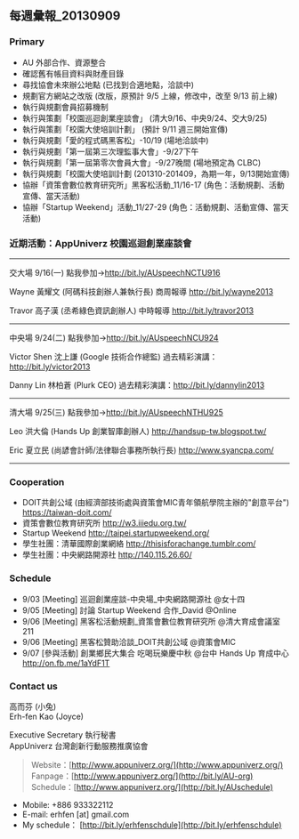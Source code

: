 ## 每週彙報_20130909

### Primary
* AU 外部合作、資源整合
* 確認舊有帳目資料與財產目錄
* 尋找協會未來辦公地點 (已找到合適地點，洽談中)
* 規劃官方網站之改版 (改版，原預計 9/5 上線，修改中，改至 9/13 前上線) 
* 執行與規劃會員招募機制
* 執行與策劃「校園巡迴創業座談會」 (清大9/16、中央9/24、交大9/25)
* 執行與策劃「校園大使培訓計劃」 (預計 9/11 週三開始宣傳)
* 執行與規劃「愛的程式碼黑客松」-10/19 (場地洽談中)
* 執行與規劃「第一屆第三次理監事大會」-9/27下午 
* 執行與規劃「第一屆第零次會員大會」-9/27晚間 (場地預定為 CLBC)
* 執行與規劃「校園大使培訓計劃 (201310-201409，為期一年，9/13開始宣傳)
* 協辦「資策會數位教育研究所」黑客松活動_11/16-17 (角色：活動規劃、活動宣傳、當天活動)
* 協辦「Startup Weekend」活動_11/27-29 (角色：活動規劃、活動宣傳、當天活動)


### 近期活動：AppUniverz 校園巡迴創業座談會
----------------------------
交大場 9/16(一)
點我參加→http://bit.ly/AUspeechNCTU916

Wayne 黃耀文 (阿碼科技創辦人兼執行長)
商周報導 http://bit.ly/wayne2013

Travor 高子漢 (丞希綠色資訊創辦人)
中時報導 http://bit.ly/travor2013

----------------------------
中央場 9/24(二)
點我參加→http://bit.ly/AUspeechNCU924

Victor Shen 沈上謙 (Google 技術合作總監)
過去精彩演講：http://bit.ly/victor2013

Danny Lin 林柏蒼 (Plurk CEO)
過去精彩演講：http://bit.ly/dannylin2013

----------------------------
清大場 9/25(三)
點我參加→http://bit.ly/AUspeechNTHU925

Leo 洪大倫 (Hands Up 創業智庫創辦人)
http://handsup-tw.blogspot.tw/

Eric 夏立民 (尚諺會計師/法律聯合事務所執行長)
http://www.syancpa.com/

----------------------------


### Cooperation
* DOIT共創公域 (由經濟部技術處與資策會MIC青年領航學院主辦的"創意平台") https://taiwan-doit.com/
* 資策會數位教育研究所 http://w3.iiiedu.org.tw/
* Startup Weekend http://taipei.startupweekend.org/
* 學生社團：清華國際創業網絡 http://thisisforachange.tumblr.com/
* 學生社團：中央網路開源社 http://140.115.26.60/


### Schedule
* 9/03 [Meeting] 巡迴創業座談-中央場_中央網路開源社 @女十四
* 9/05 [Meeting] 討論 Startup Weekend 合作_David @Online
* 9/06 [Meeting] 黑客松活動規劃_資策會數位教育研究所 @清大育成會議室211
* 9/06 [Meeting] 黑客松贊助洽談_DOIT共創公域 @資策會MIC
* 9/07 [參與活動] 創業鄉民大集合 吃喝玩樂慶中秋 @台中 Hands Up 育成中心 http://on.fb.me/1aYdF1T


### Contact us

高而芬 (小兔) <br/>
Erh-fen Kao (Joyce) <br/>

Executive Secretary 執行秘書 <br/>
AppUniverz 台灣創新行動服務推廣協會 <br/>
> Website：[http://www.appuniverz.org/](http://www.appuniverz.org/) <br/>
> Fanpage：[http://www.appuniverz.org/](http://bit.ly/AU-org) <br/>
> Schedule：[http://www.appuniverz.org/](http://bit.ly/AUschedule) <br/>

* Mobile: +886 933322112 
* E-mail: erhfen [at] gmail.com 
* My schedule： [http://bit.ly/erhfenschdule](http://bit.ly/erhfenschdule)
